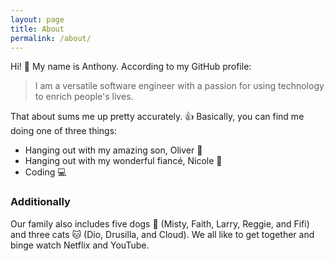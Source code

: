```yaml
---
layout: page
title: About
permalink: /about/
---
```


Hi! 👋 My name is Anthony. According to my GitHub profile:

> I am a versatile software engineer with a passion for using technology to enrich people's lives.

That about sums me up pretty accurately. 👍 Basically, you can find me doing one of three things:

* Hanging out with my amazing son, Oliver 👶
* Hanging out with my wonderful fiancé, Nicole 💃
* Coding 💻

### Additionally

Our family also includes five dogs 🐶 (Misty, Faith, Larry, Reggie, and Fifi) and three cats 🐱 (Dio, Drusilla, and Cloud). We all like to get together and binge watch Netflix and YouTube.
